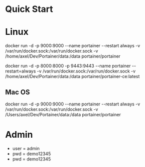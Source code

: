 # Quick Start

# Linux

docker run -d -p 9000:9000 --name portainer --restart always -v /var/run/docker.sock:/var/run/docker.sock -v /home/axel/Dev/Portainer/data:/data portainer/portainer

docker run -d -p 8000:8000 -p 9443:9443 --name portainer --restart=always -v /var/run/docker.sock:/var/run/docker.sock -v /home/axel/Dev/Portainer/data:/data portainer/portainer-ce:latest

## Mac OS

docker run -d -p 9000:9000 --name portainer --restart always -v /var/run/docker.sock:/var/run/docker.sock -v /Users/axel/Dev/Portainer/data:/data portainer/portainer

# Admin

- user = admin
- pwd = demo12345
- pwd = demo12345
